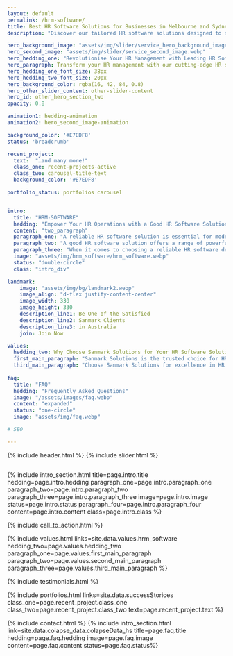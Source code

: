 ```yaml
---
layout: default
permalink: /hrm-software/
title: Best HR Software Solutions for Businesses in Melbourne and Sydney
description: "Discover our tailored HR software solutions designed to streamline your HR operations, improve efficiency, and drive business growth."

hero_background_image: "assets/img/slider/service_hero_background_image.webp.webp"
hero_second_image: "assets/img/slider/service_second_image.webp"
hero_hedding_one: "Revolutionise Your HR Management with Leading HR Software Solutions in Melbourne and Sydney"
hero_paragraph: Transform your HR management with our cutting-edge HR software solutions for Melbourne and Sydney. Streamline your HR operations, automate manual processes, and empower your workforce with self-service tools. Experience the future of HR management with our innovative solutions. Get started today and unlock the full potential of your human resources.
hero_hedding_one_font_size: 38px
hero_hedding_two_font_size: 20px
hero_background_color: rgba(16, 42, 84, 0.8)
hero_other_slider_content: other-slider-content
hero_id: other_hero_section_two
opacity: 0.8

animation1: hedding-animation
animation2: hero_second_image-animation

background_color: '#E7EDF8'
status: 'breadcrumb' 

recent_project: 
  text:  "…and many more!"
  class_one: recent-projects-active
  class_two: carousel-title-text
  background_color: '#E7EDF8'

portfolio_status: portfolios carousel


intro:
  title: "HRM-SOFTWARE"
  hedding: "Empower Your HR Operations with a Good HR Software Solution"
  content: "two_paragraph"
  paragraph_one: "A reliable HR software solution is essential for modern businesses. It plays a crucial role in streamlining HR operations, saving time, reducing errors, and enhancing overall efficiency. By automating manual processes and centralising data, HR software empowers HR professionals to focus on strategic initiatives, employee engagement, and talent management. It simplifies tasks such as employee data management, time and attendance tracking, performance evaluations, and recruitment processes, enabling HR teams to optimise their workflows and drive organisational success." 
  paragraph_two: "A good HR software solution offers a range of powerful features to meet the diverse needs of HR management. It provides comprehensive employee data management capabilities, allowing HR professionals to securely store and access critical information. The software should have robust time and attendance tracking features, ensuring accurate records and efficient payroll processing. Performance management functionalities facilitate goal setting, performance evaluations, and feedback exchanges, fostering employee growth and development. Additionally, features like recruitment tools, customisable workflows, and advanced reporting capabilities are crucial for effective HR management."
  paragraph_three: "When it comes to choosing a reliable HR software development partner, Sanmark Solutions stands out as a trusted and experienced provider. We are specialists in creating specialised HR software solutions and are aware of the particular needs of businesses in Melbourne and Sydney. We closely collaborate with our customers to adapt the software to their unique requirements, providing easy integration and scalability. Data security, compliance, and outstanding customer service are priorities for our hardworking team of talented developers.  By choosing Sanmark Solutions, you gain a partner who is committed to delivering innovative HR software solutions that optimise your HR management and drive business growth."
  image: "assets/img/hrm_software/hrm_software.webp"
  status: "double-circle"
  class: "intro_div"

landmark:
    image: "assets/img/bg/landmark2.webp"
    image_align: "d-flex justify-content-center"
    image_width: 330
    image_height: 330
    description_line1: Be One of the Satisfied
    description_line2: Sanmark Clients
    description_line3: in Australia
    join: Join Now

values:
  hedding_two: Why Choose Sanmark Solutions for Your HR Software Solutions Requirements?
  first_main_paragraph: "Sanmark Solutions is the trusted choice for HR software development for Melbourne and Sydney. With our expertise and commitment to tailored solutions, we deliver top-notch software that enhances HR operations. From seamless integration to scalability and ongoing support, we have the expertise to transform your HR department."
  third_main_paragraph: "Choose Sanmark Solutions for excellence in HR software development. Our industry knowledge, focus on data security, and dedication to client satisfaction ensure that we deliver solutions that streamline processes and empower your HR team. Contact us today to unlock the full potential of your HR operations."
  
faq:
  title: "FAQ"
  hedding: "Frequently Asked Questions"
  image: "/assets/images/faq.webp"
  content: "expanded"
  status: "one-circle"
  image: "assets/img/faq.webp"

# SEO

---
```


{% include header.html %}
{% include slider.html %}

<div style="margin-top:-50px; background-color:{{page.background_color}};" >
    <div style="height:50px"></div>
    </div>

{% include intro_section.html  title=page.intro.title hedding=page.intro.hedding
      paragraph_one=page.intro.paragraph_one paragraph_two=page.intro.paragraph_two paragraph_three=page.intro.paragraph_three image=page.intro.image status=page.intro.status paragraph_four=page.intro.paragraph_four content=page.intro.content class=page.intro.class %}

{% include call_to_action.html %}

{% include values.html links=site.data.values.hrm_software hedding_two=page.values.hedding_two paragraph_one=page.values.first_main_paragraph paragraph_two=page.values.second_main_paragraph paragraph_three=page.values.third_main_paragraph %}

{% include testimonials.html %}

{% include portfolios.html links=site.data.successStorices class_one=page.recent_project.class_one class_two=page.recent_project.class_two text=page.recent_project.text %}

{% include contact.html %}
{% include intro_section.html link=site.data.colapse_data.colapseData_hs title=page.faq.title hedding=page.faq.hedding image=page.faq.image content=page.faq.content status=page.faq.status%}

<script>
  $(document).ready(function () {
      var owl1 = $('#carouselOne .owl-carousel'); // Target the first carousel
      owl1.owlCarousel();
      $('#carouselOne .customNextBtn').click(function () { // Target the next button of the first carousel
          owl1.trigger('next.owl.carousel');
      });
      $('#carouselOne .customPrevBtn').click(function () { // Target the previous button of the first carousel
          owl1.trigger('prev.owl.carousel', [300]);
      });
  });

  $(document).ready(function () {
      var owl2 = $('#carouselTwo .owl-carousel'); // Target the second carousel
      owl2.owlCarousel();
      $('#carouselTwo .customNextBtn').click(function () { // Target the next button of the second carousel
          owl2.trigger('next.owl.carousel');
      });
      $('#carouselTwo .customPrevBtn').click(function () { // Target the previous button of the second carousel
          owl2.trigger('prev.owl.carousel', [300]);
      });
  });

  function setCardHeights() {
      // Reset card heights
      $('.value-card').height('auto');

      // Initialize variables
      let maxHeight = 0;

      // Find the maximum height among the cards
      $('.value-card').each(function () {
        const cardHeight = $(this).outerHeight();
        maxHeight = Math.max(maxHeight, cardHeight);
      });

      // Set the maximum height to all the cards
      $('.value-card').height(maxHeight);
    }

    // Call the function initially and on window resize
    $(window).on('load resize', function () {
      setCardHeights();
    });

  $(document).ready(function() {
    $("#owl-demo").owlCarousel({
    autoPlay: 3000, //Set AutoPlay to 3 seconds
    items : 4,
    itemsDesktop : [1199,3],
    itemsDesktopSmall : [979,3]
  });
});
</script>

